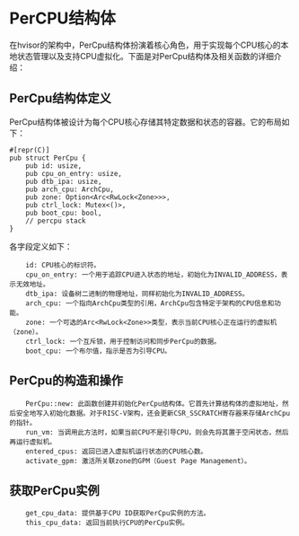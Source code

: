 
# PerCPU结构体

在hvisor的架构中，PerCpu结构体扮演着核心角色，用于实现每个CPU核心的本地状态管理以及支持CPU虚拟化。下面是对PerCpu结构体及相关函数的详细介绍：

## PerCpu结构体定义

PerCpu结构体被设计为每个CPU核心存储其特定数据和状态的容器。它的布局如下：

```
#[repr(C)]
pub struct PerCpu {
    pub id: usize,
    pub cpu_on_entry: usize,
    pub dtb_ipa: usize,
    pub arch_cpu: ArchCpu,
    pub zone: Option<Arc<RwLock<Zone>>>,
    pub ctrl_lock: Mutex<()>,
    pub boot_cpu: bool,
    // percpu stack
}
```

各字段定义如下：

```
    id: CPU核心的标识符。
    cpu_on_entry: 一个用于追踪CPU进入状态的地址，初始化为INVALID_ADDRESS，表示无效地址。
    dtb_ipa: 设备树二进制的物理地址，同样初始化为INVALID_ADDRESS。
    arch_cpu: 一个指向ArchCpu类型的引用，ArchCpu包含特定于架构的CPU信息和功能。
    zone: 一个可选的Arc<RwLock<Zone>>类型，表示当前CPU核心正在运行的虚拟机（zone）。
    ctrl_lock: 一个互斥锁，用于控制访问和同步PerCpu的数据。
    boot_cpu: 一个布尔值，指示是否为引导CPU。
```

## PerCpu的构造和操作

```
    PerCpu::new: 此函数创建并初始化PerCpu结构体。它首先计算结构体的虚拟地址，然后安全地写入初始化数据。对于RISC-V架构，还会更新CSR_SSCRATCH寄存器来存储ArchCpu的指针。
    run_vm: 当调用此方法时，如果当前CPU不是引导CPU，则会先将其置于空闲状态，然后再运行虚拟机。
    entered_cpus: 返回已进入虚拟机运行状态的CPU核心数。
    activate_gpm: 激活所关联zone的GPM（Guest Page Management）。
```

## 获取PerCpu实例

```
    get_cpu_data: 提供基于CPU ID获取PerCpu实例的方法。
    this_cpu_data: 返回当前执行CPU的PerCpu实例。
```


